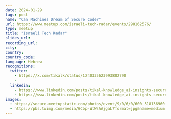 ```yaml
---
date: 2024-01-29
tags: post
name: "Can Machines Dream of Secure Code?"
url: https://www.meetup.com/israeli-tech-radar/events/298162576/
type: meetup
title: "Israeli Tech Radar"
slides_url:
recording_url: 
city: 
country: 
country_code:
language: Hebrew
recognitions:
  twitter:
    - https://x.com/tikalk/status/1740335623993802790
    - 
  linkedin:
    - https://www.linkedin.com/posts/tikal-knowledge_ai-insights-secure-code-llm-for-frontend-activity-7146095301198622720-B-iI?utm_source=share&utm_medium=member_desktop
    - https://www.linkedin.com/posts/tikal-knowledge_ai-insights-secure-code-llm-for-frontend-activity-7153258255664754688-t0RK?utm_source=share&utm_medium=member_desktop
images:
  - https://secure.meetupstatic.com/photos/event/9/0/6/0/600_518136960.webp?w=384
  - https://pbs.twimg.com/media/GCbp-WtWsAAjgaL?format=jpg&name=medium
---
```

